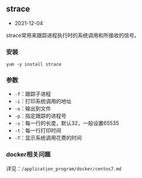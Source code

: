 ## strace

- 2021-12-04

strace常用来跟踪进程执行时的系统调用和所接收的信号。

### 安装

```shell
yum -y install strace
```

### 参数

- `-f`：跟踪子进程
- `-i`：打印系统调用的地址
- `-o`：输出到文件
- `-p`：指定跟踪的进程号
- `-s`：每一行的长度，默认32，一般设置65535
- `-t`：每一行打印时间
- `-T`：显示系统调用花费的时间

### docker相关问题

详见：`/application_program/docker/centos7.md`